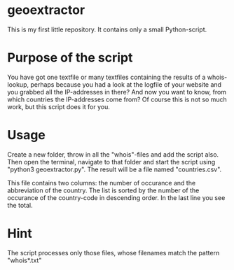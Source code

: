 # geoextractor
This is my first little repository. It contains only a small Python-script.

# Purpose of the script
You have got one textfile or many textfiles containing the results of a whois-lookup, perhaps because you had a look at the logfile of your website and you grabbed all the IP-addresses in there? And now you want to know, from which countries the IP-addresses come from? Of course this is not so much work, but this script does it for you.

# Usage
Create a new folder, throw in all the "whois"-files and add the script also.
Then open the terminal, navigate to that folder and start the script using "python3 geoextractor.py". The result will be a file named "countries.csv".

This file contains two columns: the number of occurance and the abbreviation of the country. The list is sorted by the number of the occurance of the country-code in descending order. In the last line you see the total.

# Hint
The script processes only those files, whose filenames match the pattern "whois*.txt"
